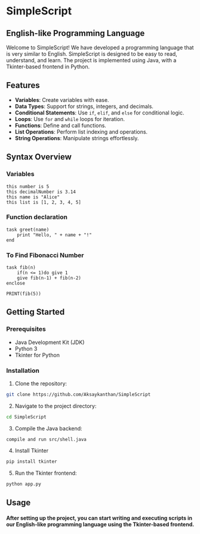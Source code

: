# SimpleScript

## English-like Programming Language

Welcome to SimpleScript! We have developed a programming language that is very similar to English. SimpleScript is designed to be easy to read, understand, and learn. The project is implemented using Java, with a Tkinter-based frontend in Python.

## Features

- **Variables**: Create variables with ease.
- **Data Types**: Support for strings, integers, and decimals.
- **Conditional Statements**: Use `if`, `elif`, and `else` for conditional logic.
- **Loops**: Use `for` and `while` loops for iteration.
- **Functions**: Define and call functions.
- **List Operations**: Perform list indexing and operations.
- **String Operations**: Manipulate strings effortlessly.

## Syntax Overview

### Variables

```
this number is 5
this decimalNumber is 3.14
this name is "Alice"
this list is [1, 2, 3, 4, 5]
```

### Function declaration
```
task greet(name)
    print "Hello, " + name + "!"
end
```

### To Find Fibonacci Number
```
task fib(n)
	if(n <= 1)do give 1
	give fib(n-1) + fib(n-2)
enclose

PRINT(fib(5))
```

## Getting Started
### Prerequisites
- Java Development Kit (JDK)
- Python 3
- Tkinter for Python

### Installation
1. Clone the repository:
```sh
git clone https://github.com/Aksaykanthan/SimpleScript
```
2. Navigate to the project directory:
```sh
cd SimpleScript
```
3. Compile the Java backend:
```
compile and run src/shell.java
```
4. Install Tkinter
```sh
pip install tkinter
```
5. Run the Tkinter frontend:
```sh
python app.py 
```


## Usage
#### After setting up the project, you can start writing and executing scripts in our English-like programming language using the Tkinter-based frontend.

